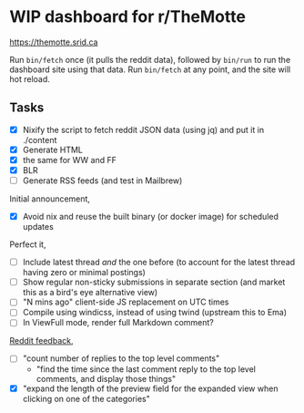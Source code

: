 # WIP dashboard for r/TheMotte

https://themotte.srid.ca

Run `bin/fetch` once (it pulls the reddit data), followed by `bin/run` to run the dashboard site using that data. Run `bin/fetch` at any point, and the site will hot reload.

## Tasks

- [x] Nixify the script to fetch reddit JSON data (using jq) and put it in ./content
- [x] Generate HTML
- [x] the same for WW and FF
- [x] BLR
- [ ] Generate RSS feeds (and test in Mailbrew)

Initial announcement,

- [x] Avoid nix and reuse the built binary (or docker image) for scheduled updates

Perfect it,

- [ ] Include latest thread *and* the one before (to account for the latest thread having zero or minimal postings)
- [ ] Show regular non-sticky submissions in separate section (and market this as a bird's eye alternative view)
- [ ] "N mins ago" client-side JS replacement on UTC times
- [ ] Compile using windicss, instead of using twind (upstream this to Ema)
- [ ] In ViewFull mode, render full Markdown comment?

[Reddit feedback](https://old.reddit.com/r/TheMotte/comments/p9tvxl/culture_war_roundup_for_the_week_of_august_23_2021/ha2mhmd/),

- [ ] "count number of replies to the top level comments"
    - "find the time since the last comment reply to the top level comments, and display those things"
- [x] "expand the length of the preview field for the expanded view when clicking on one of the categories"